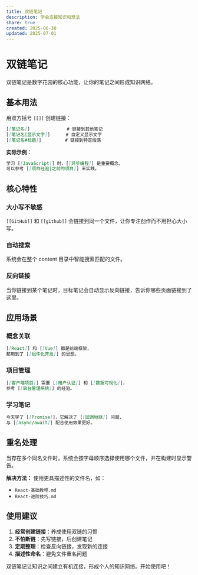```yaml
---
title: 双链笔记
description: 学会连接知识和想法
share: true
created: 2025-06-30
updated: 2025-07-01
---
```


# 双链笔记

双链笔记是数字花园的核心功能，让你的笔记之间形成知识网络。

## 基本用法

用双方括号 `[[]]` 创建链接：

```markdown
[[笔记名]]              # 链接到其他笔记
[[笔记名|显示文字]]      # 自定义显示文字
[[笔记名#标题]]         # 链接到特定段落
```

**实际示例：**
```markdown
学习 [[JavaScript]] 时，[[异步编程]] 是重要概念。
可以参考 [[项目经验|之前的项目]] 来实践。
```

## 核心特性

### 大小写不敏感
`[[GitHub]]` 和 `[[github]]` 会链接到同一个文件，让你专注创作而不用担心大小写。

### 自动搜索
系统会在整个 content 目录中智能搜索匹配的文件。

### 反向链接
当你链接到某个笔记时，目标笔记会自动显示反向链接，告诉你哪些页面链接到了这里。

## 应用场景

### 概念关联
```markdown
[[React]] 和 [[Vue]] 都是前端框架，
都用到了 [[组件化开发]] 的思想。
```

### 项目管理
```markdown
[[客户端项目]] 需要 [[用户认证]] 和 [[数据可视化]]，
参考 [[后台管理系统]] 的经验。
```

### 学习笔记
```markdown
今天学了 [[Promise]]，它解决了 [[回调地狱]] 问题，
与 [[async/await]] 配合使用效果更好。
```

## 重名处理

当存在多个同名文件时，系统会按字母顺序选择使用哪个文件，并在构建时显示警告。

**解决方法：**
使用更具描述性的文件名，如：
- `React-基础教程.md`
- `React-进阶技巧.md`

## 使用建议

1. **经常创建链接**：养成使用双链的习惯
2. **不怕断链**：先写链接，后创建笔记
3. **定期整理**：检查反向链接，发现新的连接
4. **描述性命名**：避免文件重名问题

双链笔记让知识之间建立有机连接，形成个人的知识网络。开始使用吧！
